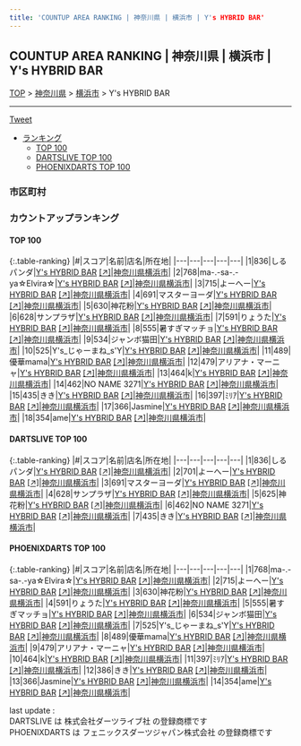 ```yaml
---
title: 'COUNTUP AREA RANKING | 神奈川県 | 横浜市 | Y's HYBRID BAR'
---
```

## COUNTUP AREA RANKING | 神奈川県 | 横浜市 | Y's HYBRID BAR

[TOP](/darts/rank/) > [神奈川県](/darts/rank/神奈川県/) > [横浜市](/darts/rank/神奈川県/横浜市/) > Y's HYBRID BAR

___

<a href="https://twitter.com/share?ref_src=twsrc%5Etfw" data-text="COUNTUP AREA RANKING | 神奈川県横浜市Y's HYBRID BAR" class="twitter-share-button" data-hashtags="DARTSLIVE,PHOENIXDARTS,darts,ダーツ" data-show-count="false">Tweet</a>

* [ランキング](#カウントアップランキング)
    * [TOP 100](#top-100)
    * [DARTSLIVE TOP 100](#dartslive-top-100)
    * [PHOENIXDARTS TOP 100](#phoenixdarts-top-100)

### 市区町村

<ul>

</ul>

### カウントアップランキング

#### TOP 100



{:.table-ranking}
|#|スコア|名前|店名|所在地|
|---|---|---|---|---|
|1|836|<span class="rank-name-dl">しるパンダ</span>|<a href="/darts/rank/shops/9e9307b810169c850d9b047a20a7ba1e.html">Y's HYBRID BAR</a> <a href="https://search.dartslive.com/jp/shop/9e9307b810169c850d9b047a20a7ba1e">[↗]</a>|<a href="/darts/rank/神奈川県/横浜市">神奈川県横浜市</a>|
|2|768|<span class="rank-name-pd">ma-.-sa-.-ya☆Elvira☆</span>|<a href="/darts/rank/shops/81641.html">Y's HYBRID BAR</a> <a href="https://vs.phoenixdarts.com/jp/shop/shopDetailInfo/s_81641?s_seq=81641">[↗]</a>|<a href="/darts/rank/神奈川県/横浜市">神奈川県横浜市</a>|
|3|715|<span class="rank-name-pd">よーへー</span>|<a href="/darts/rank/shops/81641.html">Y's HYBRID BAR</a> <a href="https://vs.phoenixdarts.com/jp/shop/shopDetailInfo/s_81641?s_seq=81641">[↗]</a>|<a href="/darts/rank/神奈川県/横浜市">神奈川県横浜市</a>|
|4|691|<span class="rank-name-dl">マスターヨーダ</span>|<a href="/darts/rank/shops/9e9307b810169c850d9b047a20a7ba1e.html">Y's HYBRID BAR</a> <a href="https://search.dartslive.com/jp/shop/9e9307b810169c850d9b047a20a7ba1e">[↗]</a>|<a href="/darts/rank/神奈川県/横浜市">神奈川県横浜市</a>|
|5|630|<span class="rank-name-pd">神花粉</span>|<a href="/darts/rank/shops/81641.html">Y's HYBRID BAR</a> <a href="https://vs.phoenixdarts.com/jp/shop/shopDetailInfo/s_81641?s_seq=81641">[↗]</a>|<a href="/darts/rank/神奈川県/横浜市">神奈川県横浜市</a>|
|6|628|<span class="rank-name-dl">サンプラザ</span>|<a href="/darts/rank/shops/9e9307b810169c850d9b047a20a7ba1e.html">Y's HYBRID BAR</a> <a href="https://search.dartslive.com/jp/shop/9e9307b810169c850d9b047a20a7ba1e">[↗]</a>|<a href="/darts/rank/神奈川県/横浜市">神奈川県横浜市</a>|
|7|591|<span class="rank-name-pd">りょうた</span>|<a href="/darts/rank/shops/81641.html">Y's HYBRID BAR</a> <a href="https://vs.phoenixdarts.com/jp/shop/shopDetailInfo/s_81641?s_seq=81641">[↗]</a>|<a href="/darts/rank/神奈川県/横浜市">神奈川県横浜市</a>|
|8|555|<span class="rank-name-pd">暑すぎマッチョ</span>|<a href="/darts/rank/shops/81641.html">Y's HYBRID BAR</a> <a href="https://vs.phoenixdarts.com/jp/shop/shopDetailInfo/s_81641?s_seq=81641">[↗]</a>|<a href="/darts/rank/神奈川県/横浜市">神奈川県横浜市</a>|
|9|534|<span class="rank-name-pd">ジャンボ猫田</span>|<a href="/darts/rank/shops/81641.html">Y's HYBRID BAR</a> <a href="https://vs.phoenixdarts.com/jp/shop/shopDetailInfo/s_81641?s_seq=81641">[↗]</a>|<a href="/darts/rank/神奈川県/横浜市">神奈川県横浜市</a>|
|10|525|<span class="rank-name-pd">Y&#x27;s_じゃーまね_s&#x27;Y</span>|<a href="/darts/rank/shops/81641.html">Y's HYBRID BAR</a> <a href="https://vs.phoenixdarts.com/jp/shop/shopDetailInfo/s_81641?s_seq=81641">[↗]</a>|<a href="/darts/rank/神奈川県/横浜市">神奈川県横浜市</a>|
|11|489|<span class="rank-name-pd">優華mama</span>|<a href="/darts/rank/shops/81641.html">Y's HYBRID BAR</a> <a href="https://vs.phoenixdarts.com/jp/shop/shopDetailInfo/s_81641?s_seq=81641">[↗]</a>|<a href="/darts/rank/神奈川県/横浜市">神奈川県横浜市</a>|
|12|479|<span class="rank-name-pd">アリアナ・マーニャ</span>|<a href="/darts/rank/shops/81641.html">Y's HYBRID BAR</a> <a href="https://vs.phoenixdarts.com/jp/shop/shopDetailInfo/s_81641?s_seq=81641">[↗]</a>|<a href="/darts/rank/神奈川県/横浜市">神奈川県横浜市</a>|
|13|464|<span class="rank-name-pd">k</span>|<a href="/darts/rank/shops/81641.html">Y's HYBRID BAR</a> <a href="https://vs.phoenixdarts.com/jp/shop/shopDetailInfo/s_81641?s_seq=81641">[↗]</a>|<a href="/darts/rank/神奈川県/横浜市">神奈川県横浜市</a>|
|14|462|<span class="rank-name-dl">NO NAME 3271</span>|<a href="/darts/rank/shops/9e9307b810169c850d9b047a20a7ba1e.html">Y's HYBRID BAR</a> <a href="https://search.dartslive.com/jp/shop/9e9307b810169c850d9b047a20a7ba1e">[↗]</a>|<a href="/darts/rank/神奈川県/横浜市">神奈川県横浜市</a>|
|15|435|<span class="rank-name-dl">きき</span>|<a href="/darts/rank/shops/9e9307b810169c850d9b047a20a7ba1e.html">Y's HYBRID BAR</a> <a href="https://search.dartslive.com/jp/shop/9e9307b810169c850d9b047a20a7ba1e">[↗]</a>|<a href="/darts/rank/神奈川県/横浜市">神奈川県横浜市</a>|
|16|397|<span class="rank-name-pd">ﾐﾘｱ</span>|<a href="/darts/rank/shops/81641.html">Y's HYBRID BAR</a> <a href="https://vs.phoenixdarts.com/jp/shop/shopDetailInfo/s_81641?s_seq=81641">[↗]</a>|<a href="/darts/rank/神奈川県/横浜市">神奈川県横浜市</a>|
|17|366|<span class="rank-name-pd">Jasmine</span>|<a href="/darts/rank/shops/81641.html">Y's HYBRID BAR</a> <a href="https://vs.phoenixdarts.com/jp/shop/shopDetailInfo/s_81641?s_seq=81641">[↗]</a>|<a href="/darts/rank/神奈川県/横浜市">神奈川県横浜市</a>|
|18|354|<span class="rank-name-pd">ame</span>|<a href="/darts/rank/shops/81641.html">Y's HYBRID BAR</a> <a href="https://vs.phoenixdarts.com/jp/shop/shopDetailInfo/s_81641?s_seq=81641">[↗]</a>|<a href="/darts/rank/神奈川県/横浜市">神奈川県横浜市</a>|


#### DARTSLIVE TOP 100



{:.table-ranking}
|#|スコア|名前|店名|所在地|
|---|---|---|---|---|
|1|836|<span class="rank-name-dl">しるパンダ</span>|<a href="/darts/rank/shops/9e9307b810169c850d9b047a20a7ba1e.html">Y's HYBRID BAR</a> <a href="https://search.dartslive.com/jp/shop/9e9307b810169c850d9b047a20a7ba1e">[↗]</a>|<a href="/darts/rank/神奈川県/横浜市">神奈川県横浜市</a>|
|2|701|<span class="rank-name-dl">よーへー</span>|<a href="/darts/rank/shops/9e9307b810169c850d9b047a20a7ba1e.html">Y's HYBRID BAR</a> <a href="https://search.dartslive.com/jp/shop/9e9307b810169c850d9b047a20a7ba1e">[↗]</a>|<a href="/darts/rank/神奈川県/横浜市">神奈川県横浜市</a>|
|3|691|<span class="rank-name-dl">マスターヨーダ</span>|<a href="/darts/rank/shops/9e9307b810169c850d9b047a20a7ba1e.html">Y's HYBRID BAR</a> <a href="https://search.dartslive.com/jp/shop/9e9307b810169c850d9b047a20a7ba1e">[↗]</a>|<a href="/darts/rank/神奈川県/横浜市">神奈川県横浜市</a>|
|4|628|<span class="rank-name-dl">サンプラザ</span>|<a href="/darts/rank/shops/9e9307b810169c850d9b047a20a7ba1e.html">Y's HYBRID BAR</a> <a href="https://search.dartslive.com/jp/shop/9e9307b810169c850d9b047a20a7ba1e">[↗]</a>|<a href="/darts/rank/神奈川県/横浜市">神奈川県横浜市</a>|
|5|625|<span class="rank-name-dl">神花粉</span>|<a href="/darts/rank/shops/9e9307b810169c850d9b047a20a7ba1e.html">Y's HYBRID BAR</a> <a href="https://search.dartslive.com/jp/shop/9e9307b810169c850d9b047a20a7ba1e">[↗]</a>|<a href="/darts/rank/神奈川県/横浜市">神奈川県横浜市</a>|
|6|462|<span class="rank-name-dl">NO NAME 3271</span>|<a href="/darts/rank/shops/9e9307b810169c850d9b047a20a7ba1e.html">Y's HYBRID BAR</a> <a href="https://search.dartslive.com/jp/shop/9e9307b810169c850d9b047a20a7ba1e">[↗]</a>|<a href="/darts/rank/神奈川県/横浜市">神奈川県横浜市</a>|
|7|435|<span class="rank-name-dl">きき</span>|<a href="/darts/rank/shops/9e9307b810169c850d9b047a20a7ba1e.html">Y's HYBRID BAR</a> <a href="https://search.dartslive.com/jp/shop/9e9307b810169c850d9b047a20a7ba1e">[↗]</a>|<a href="/darts/rank/神奈川県/横浜市">神奈川県横浜市</a>|


#### PHOENIXDARTS TOP 100



{:.table-ranking}
|#|スコア|名前|店名|所在地|
|---|---|---|---|---|
|1|768|<span class="rank-name-pd">ma-.-sa-.-ya☆Elvira☆</span>|<a href="/darts/rank/shops/81641.html">Y's HYBRID BAR</a> <a href="https://vs.phoenixdarts.com/jp/shop/shopDetailInfo/s_81641?s_seq=81641">[↗]</a>|<a href="/darts/rank/神奈川県/横浜市">神奈川県横浜市</a>|
|2|715|<span class="rank-name-pd">よーへー</span>|<a href="/darts/rank/shops/81641.html">Y's HYBRID BAR</a> <a href="https://vs.phoenixdarts.com/jp/shop/shopDetailInfo/s_81641?s_seq=81641">[↗]</a>|<a href="/darts/rank/神奈川県/横浜市">神奈川県横浜市</a>|
|3|630|<span class="rank-name-pd">神花粉</span>|<a href="/darts/rank/shops/81641.html">Y's HYBRID BAR</a> <a href="https://vs.phoenixdarts.com/jp/shop/shopDetailInfo/s_81641?s_seq=81641">[↗]</a>|<a href="/darts/rank/神奈川県/横浜市">神奈川県横浜市</a>|
|4|591|<span class="rank-name-pd">りょうた</span>|<a href="/darts/rank/shops/81641.html">Y's HYBRID BAR</a> <a href="https://vs.phoenixdarts.com/jp/shop/shopDetailInfo/s_81641?s_seq=81641">[↗]</a>|<a href="/darts/rank/神奈川県/横浜市">神奈川県横浜市</a>|
|5|555|<span class="rank-name-pd">暑すぎマッチョ</span>|<a href="/darts/rank/shops/81641.html">Y's HYBRID BAR</a> <a href="https://vs.phoenixdarts.com/jp/shop/shopDetailInfo/s_81641?s_seq=81641">[↗]</a>|<a href="/darts/rank/神奈川県/横浜市">神奈川県横浜市</a>|
|6|534|<span class="rank-name-pd">ジャンボ猫田</span>|<a href="/darts/rank/shops/81641.html">Y's HYBRID BAR</a> <a href="https://vs.phoenixdarts.com/jp/shop/shopDetailInfo/s_81641?s_seq=81641">[↗]</a>|<a href="/darts/rank/神奈川県/横浜市">神奈川県横浜市</a>|
|7|525|<span class="rank-name-pd">Y&#x27;s_じゃーまね_s&#x27;Y</span>|<a href="/darts/rank/shops/81641.html">Y's HYBRID BAR</a> <a href="https://vs.phoenixdarts.com/jp/shop/shopDetailInfo/s_81641?s_seq=81641">[↗]</a>|<a href="/darts/rank/神奈川県/横浜市">神奈川県横浜市</a>|
|8|489|<span class="rank-name-pd">優華mama</span>|<a href="/darts/rank/shops/81641.html">Y's HYBRID BAR</a> <a href="https://vs.phoenixdarts.com/jp/shop/shopDetailInfo/s_81641?s_seq=81641">[↗]</a>|<a href="/darts/rank/神奈川県/横浜市">神奈川県横浜市</a>|
|9|479|<span class="rank-name-pd">アリアナ・マーニャ</span>|<a href="/darts/rank/shops/81641.html">Y's HYBRID BAR</a> <a href="https://vs.phoenixdarts.com/jp/shop/shopDetailInfo/s_81641?s_seq=81641">[↗]</a>|<a href="/darts/rank/神奈川県/横浜市">神奈川県横浜市</a>|
|10|464|<span class="rank-name-pd">k</span>|<a href="/darts/rank/shops/81641.html">Y's HYBRID BAR</a> <a href="https://vs.phoenixdarts.com/jp/shop/shopDetailInfo/s_81641?s_seq=81641">[↗]</a>|<a href="/darts/rank/神奈川県/横浜市">神奈川県横浜市</a>|
|11|397|<span class="rank-name-pd">ﾐﾘｱ</span>|<a href="/darts/rank/shops/81641.html">Y's HYBRID BAR</a> <a href="https://vs.phoenixdarts.com/jp/shop/shopDetailInfo/s_81641?s_seq=81641">[↗]</a>|<a href="/darts/rank/神奈川県/横浜市">神奈川県横浜市</a>|
|12|386|<span class="rank-name-pd">きき</span>|<a href="/darts/rank/shops/81641.html">Y's HYBRID BAR</a> <a href="https://vs.phoenixdarts.com/jp/shop/shopDetailInfo/s_81641?s_seq=81641">[↗]</a>|<a href="/darts/rank/神奈川県/横浜市">神奈川県横浜市</a>|
|13|366|<span class="rank-name-pd">Jasmine</span>|<a href="/darts/rank/shops/81641.html">Y's HYBRID BAR</a> <a href="https://vs.phoenixdarts.com/jp/shop/shopDetailInfo/s_81641?s_seq=81641">[↗]</a>|<a href="/darts/rank/神奈川県/横浜市">神奈川県横浜市</a>|
|14|354|<span class="rank-name-pd">ame</span>|<a href="/darts/rank/shops/81641.html">Y's HYBRID BAR</a> <a href="https://vs.phoenixdarts.com/jp/shop/shopDetailInfo/s_81641?s_seq=81641">[↗]</a>|<a href="/darts/rank/神奈川県/横浜市">神奈川県横浜市</a>|


<div class="footer border-top border-gray-light mt-5 pt-3 text-right text-gray">
    last update : <span style="font-weight: italic" id="foot_last_modified"></span><br />
    DARTSLIVE は 株式会社ダーツライブ社 の登録商標です<br />
    PHOENIXDARTS は フェニックスダーツジャパン株式会社 の登録商標です<br />
</div>

<script src="https://cdnjs.cloudflare.com/ajax/libs/jquery.tablesorter/2.31.3/js/jquery.tablesorter.min.js" integrity="sha512-qzgd5cYSZcosqpzpn7zF2ZId8f/8CHmFKZ8j7mU4OUXTNRd5g+ZHBPsgKEwoqxCtdQvExE5LprwwPAgoicguNg==" crossorigin="anonymous" referrerpolicy="no-referrer"></script>
<link rel="stylesheet" href="https://cdnjs.cloudflare.com/ajax/libs/jquery.tablesorter/2.31.3/css/theme.default.min.css" integrity="sha512-wghhOJkjQX0Lh3NSWvNKeZ0ZpNn+SPVXX1Qyc9OCaogADktxrBiBdKGDoqVUOyhStvMBmJQ8ZdMHiR3wuEq8+w==" crossorigin="anonymous" referrerpolicy="no-referrer" />
<script>
$(function() {
    $(".table-ranking").tablesorter({sortList:[[0, 0]]});
    $("#foot_last_modified").text(formatDate(new Date(document.lastModified), 'yyyy-MM-dd HH:mm:ss'));
});
</script>

<script async src="https://platform.twitter.com/widgets.js" charset="utf-8"></script>